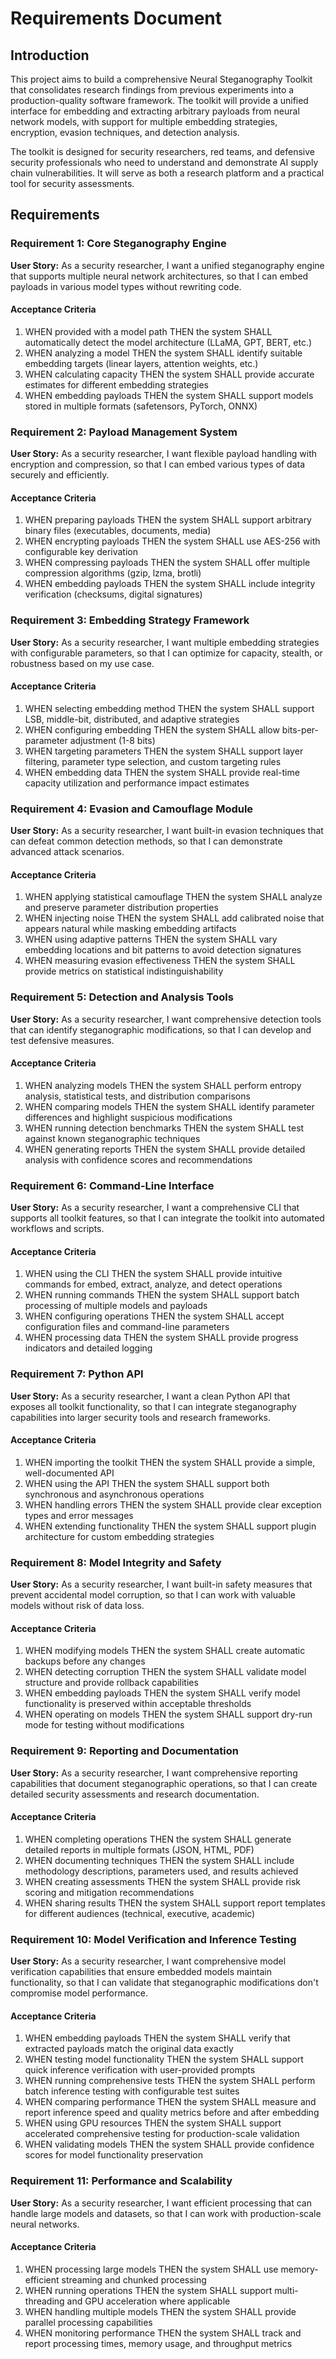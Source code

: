 # Requirements Document

## Introduction

This project aims to build a comprehensive Neural Steganography Toolkit that consolidates research findings from previous experiments into a production-quality software framework. The toolkit will provide a unified interface for embedding and extracting arbitrary payloads from neural network models, with support for multiple embedding strategies, encryption, evasion techniques, and detection analysis.

The toolkit is designed for security researchers, red teams, and defensive security professionals who need to understand and demonstrate AI supply chain vulnerabilities. It will serve as both a research platform and a practical tool for security assessments.

## Requirements

### Requirement 1: Core Steganography Engine

**User Story:** As a security researcher, I want a unified steganography engine that supports multiple neural network architectures, so that I can embed payloads in various model types without rewriting code.

#### Acceptance Criteria

1. WHEN provided with a model path THEN the system SHALL automatically detect the model architecture (LLaMA, GPT, BERT, etc.)
2. WHEN analyzing a model THEN the system SHALL identify suitable embedding targets (linear layers, attention weights, etc.)
3. WHEN calculating capacity THEN the system SHALL provide accurate estimates for different embedding strategies
4. WHEN embedding payloads THEN the system SHALL support models stored in multiple formats (safetensors, PyTorch, ONNX)

### Requirement 2: Payload Management System

**User Story:** As a security researcher, I want flexible payload handling with encryption and compression, so that I can embed various types of data securely and efficiently.

#### Acceptance Criteria

1. WHEN preparing payloads THEN the system SHALL support arbitrary binary files (executables, documents, media)
2. WHEN encrypting payloads THEN the system SHALL use AES-256 with configurable key derivation
3. WHEN compressing payloads THEN the system SHALL offer multiple compression algorithms (gzip, lzma, brotli)
4. WHEN embedding payloads THEN the system SHALL include integrity verification (checksums, digital signatures)

### Requirement 3: Embedding Strategy Framework

**User Story:** As a security researcher, I want multiple embedding strategies with configurable parameters, so that I can optimize for capacity, stealth, or robustness based on my use case.

#### Acceptance Criteria

1. WHEN selecting embedding method THEN the system SHALL support LSB, middle-bit, distributed, and adaptive strategies
2. WHEN configuring embedding THEN the system SHALL allow bits-per-parameter adjustment (1-8 bits)
3. WHEN targeting parameters THEN the system SHALL support layer filtering, parameter type selection, and custom targeting rules
4. WHEN embedding data THEN the system SHALL provide real-time capacity utilization and performance impact estimates

### Requirement 4: Evasion and Camouflage Module

**User Story:** As a security researcher, I want built-in evasion techniques that can defeat common detection methods, so that I can demonstrate advanced attack scenarios.

#### Acceptance Criteria

1. WHEN applying statistical camouflage THEN the system SHALL analyze and preserve parameter distribution properties
2. WHEN injecting noise THEN the system SHALL add calibrated noise that appears natural while masking embedding artifacts
3. WHEN using adaptive patterns THEN the system SHALL vary embedding locations and bit patterns to avoid detection signatures
4. WHEN measuring evasion effectiveness THEN the system SHALL provide metrics on statistical indistinguishability

### Requirement 5: Detection and Analysis Tools

**User Story:** As a security researcher, I want comprehensive detection tools that can identify steganographic modifications, so that I can develop and test defensive measures.

#### Acceptance Criteria

1. WHEN analyzing models THEN the system SHALL perform entropy analysis, statistical tests, and distribution comparisons
2. WHEN comparing models THEN the system SHALL identify parameter differences and highlight suspicious modifications
3. WHEN running detection benchmarks THEN the system SHALL test against known steganographic techniques
4. WHEN generating reports THEN the system SHALL provide detailed analysis with confidence scores and recommendations

### Requirement 6: Command-Line Interface

**User Story:** As a security researcher, I want a comprehensive CLI that supports all toolkit features, so that I can integrate the toolkit into automated workflows and scripts.

#### Acceptance Criteria

1. WHEN using the CLI THEN the system SHALL provide intuitive commands for embed, extract, analyze, and detect operations
2. WHEN running commands THEN the system SHALL support batch processing of multiple models and payloads
3. WHEN configuring operations THEN the system SHALL accept configuration files and command-line parameters
4. WHEN processing data THEN the system SHALL provide progress indicators and detailed logging

### Requirement 7: Python API

**User Story:** As a security researcher, I want a clean Python API that exposes all toolkit functionality, so that I can integrate steganography capabilities into larger security tools and research frameworks.

#### Acceptance Criteria

1. WHEN importing the toolkit THEN the system SHALL provide a simple, well-documented API
2. WHEN using the API THEN the system SHALL support both synchronous and asynchronous operations
3. WHEN handling errors THEN the system SHALL provide clear exception types and error messages
4. WHEN extending functionality THEN the system SHALL support plugin architecture for custom embedding strategies

### Requirement 8: Model Integrity and Safety

**User Story:** As a security researcher, I want built-in safety measures that prevent accidental model corruption, so that I can work with valuable models without risk of data loss.

#### Acceptance Criteria

1. WHEN modifying models THEN the system SHALL create automatic backups before any changes
2. WHEN detecting corruption THEN the system SHALL validate model structure and provide rollback capabilities
3. WHEN embedding payloads THEN the system SHALL verify model functionality is preserved within acceptable thresholds
4. WHEN operating on models THEN the system SHALL support dry-run mode for testing without modifications

### Requirement 9: Reporting and Documentation

**User Story:** As a security researcher, I want comprehensive reporting capabilities that document steganographic operations, so that I can create detailed security assessments and research documentation.

#### Acceptance Criteria

1. WHEN completing operations THEN the system SHALL generate detailed reports in multiple formats (JSON, HTML, PDF)
2. WHEN documenting techniques THEN the system SHALL include methodology descriptions, parameters used, and results achieved
3. WHEN creating assessments THEN the system SHALL provide risk scoring and mitigation recommendations
4. WHEN sharing results THEN the system SHALL support report templates for different audiences (technical, executive, academic)

### Requirement 10: Model Verification and Inference Testing

**User Story:** As a security researcher, I want comprehensive model verification capabilities that ensure embedded models maintain functionality, so that I can validate that steganographic modifications don't compromise model performance.

#### Acceptance Criteria

1. WHEN embedding payloads THEN the system SHALL verify that extracted payloads match the original data exactly
2. WHEN testing model functionality THEN the system SHALL support quick inference verification with user-provided prompts
3. WHEN running comprehensive tests THEN the system SHALL perform batch inference testing with configurable test suites
4. WHEN comparing performance THEN the system SHALL measure and report inference speed and quality metrics before and after embedding
5. WHEN using GPU resources THEN the system SHALL support accelerated comprehensive testing for production-scale validation
6. WHEN validating models THEN the system SHALL provide confidence scores for model functionality preservation

### Requirement 11: Performance and Scalability

**User Story:** As a security researcher, I want efficient processing that can handle large models and datasets, so that I can work with production-scale neural networks.

#### Acceptance Criteria

1. WHEN processing large models THEN the system SHALL use memory-efficient streaming and chunked processing
2. WHEN running operations THEN the system SHALL support multi-threading and GPU acceleration where applicable
3. WHEN handling multiple models THEN the system SHALL provide parallel processing capabilities
4. WHEN monitoring performance THEN the system SHALL track and report processing times, memory usage, and throughput metrics